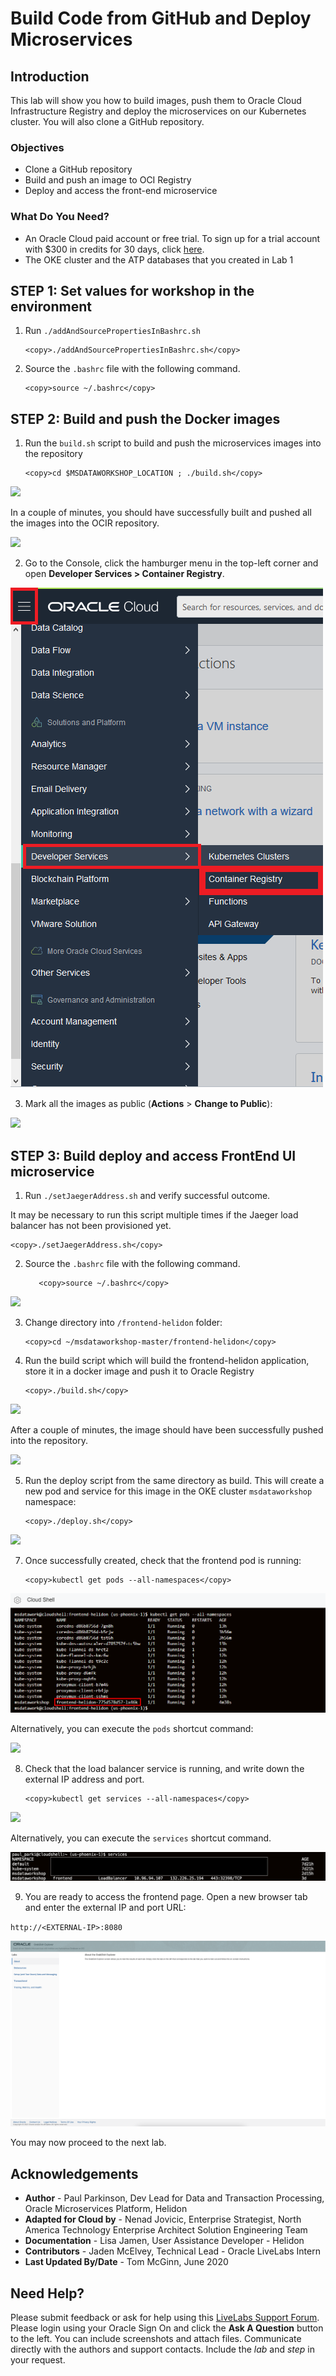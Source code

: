 # Build Code from GitHub and Deploy Microservices

## Introduction

This lab will show you how to build images, push them to Oracle Cloud
Infrastructure Registry and deploy the microservices on our Kubernetes cluster.
You will also clone a GitHub repository.

### Objectives

  -   Clone a GitHub repository
  -   Build and push an image to OCI Registry
  -   Deploy and access the front-end microservice

### What Do You Need?

* An Oracle Cloud paid account or free trial. To sign up for a trial account with $300 in credits for 30 days, click [here](http://oracle.com/cloud/free).
* The OKE cluster and the ATP databases that you created in Lab 1


## **STEP 1**: Set values for workshop in the environment

1. Run `./addAndSourcePropertiesInBashrc.sh`

    ```
    <copy>./addAndSourcePropertiesInBashrc.sh</copy>
    ```

2. Source the `.bashrc` file with the following command.

    ```
    <copy>source ~/.bashrc</copy>
    ```

## **STEP 2**: Build and push the Docker images

1. Run the `build.sh` script to build and push the
    microservices images into the repository

    ```
    <copy>cd $MSDATAWORKSHOP_LOCATION ; ./build.sh</copy>
    ```

  ![](images/70e6b9bab9f2e247e950e50745de802d.png " ")

  In a couple of minutes, you should have successfully built and pushed all the images into the OCIR repository.

  ![](images/bdd2f05cfc0d1aac84b09dbe5b48993a.png " ")

2.  Go to the Console, click the hamburger menu in the top-left corner and open
    **Developer Services > Container Registry**.

  ![](images/efcd98db89441f5a40389c99e5afd4b5.png " ")

3. Mark all the images as public (**Actions** > **Change to Public**):

  ![](images/71310f61e92f7c1167f2016bb17d67b0.png " ")

## **STEP 3**: Build deploy and access FrontEnd UI microservice

1. Run `./setJaegerAddress.sh` and verify successful outcome.

 It may be necessary to run this script multiple times if the Jaeger load balancer has not been provisioned yet.

   ```
   <copy>./setJaegerAddress.sh</copy>
   ```

2. Source the `.bashrc` file with the following command.

   ```
      <copy>source ~/.bashrc</copy>
   ```

  ![](images/185c88da326994bb858a01f37d7fb3e0.png " ")

3.  Change directory into `/frontend-helidon` folder:

    ```
    <copy>cd ~/msdataworkshop-master/frontend-helidon</copy>
    ```


4.  Run the build script which will build the frontend-helidon application, store it in a docker image and push it to Oracle Registry

    ```
    <copy>./build.sh</copy>
    ```

  ![](images/807b7c494dab6ccb6864c60344ca7e0e.png " ")

  After a couple of minutes, the image should have been successfully pushed into the repository.

  ![](images/cb413dce71ae945decf19e468a94a89e.png " ")


5.  Run the deploy script from the same directory
    as build. This will create a new pod and service for this image in the OKE
    cluster `msdataworkshop` namespace:

    ```
    <copy>./deploy.sh</copy>
    ```

   ![](images/5b817258e6f0f7b55d4ab3f6327a1779.png " ")

7.  Once successfully created, check that the frontend pod is running:

    ```
    <copy>kubectl get pods --all-namespaces</copy>
    ```

  ![](images/bf1ec14ebd4cb789fca7f77bb2d4b2d3.png " ")

  Alternatively, you can execute the `pods` shortcut command:

  ![](images/d575874fe6102633c10202c74bf898bc.png " ")

8. Check that the load balancer service is running, and write down the external IP
    address and port.

    ```
    <copy>kubectl get services --all-namespaces</copy>
    ```

  ![](images/ce67dfe171836b79a14533f479039ff5.png " ")

  Alternatively, you can execute the `services` shortcut command.

  ![](images/72c888319c294bed63ad9db029b68c5e.png " ")

9. You are ready to access the frontend page. Open a new browser tab and enter the external IP and port URL:

  `http://<EXTERNAL-IP>:8080`

  ![](images/frontendhome.png " ")

You may now proceed to the next lab.

## Acknowledgements
* **Author** - Paul Parkinson, Dev Lead for Data and Transaction Processing, Oracle Microservices Platform, Helidon
* **Adapted for Cloud by** - Nenad Jovicic, Enterprise Strategist, North America Technology Enterprise Architect Solution Engineering Team
* **Documentation** - Lisa Jamen, User Assistance Developer - Helidon
* **Contributors** - Jaden McElvey, Technical Lead - Oracle LiveLabs Intern
* **Last Updated By/Date** - Tom McGinn, June 2020

## Need Help?
Please submit feedback or ask for help using this [LiveLabs Support Forum](https://community.oracle.com/tech/developers/categories/building-microservices-with-oracle-converged-database). Please login using your Oracle Sign On and click the **Ask A Question** button to the left.  You can include screenshots and attach files.  Communicate directly with the authors and support contacts.  Include the *lab* and *step* in your request.
